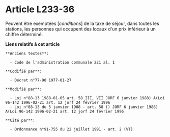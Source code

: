 # Article L233-36

Peuvent être exemptées [*conditions*] de la taxe de séjour, dans toutes les stations, les personnes qui occupent des locaux
d'un prix inférieur à un chiffre déterminé.

**Liens relatifs à cet article**

	**Anciens textes**:

	  - Code de l'administration communale 221 al. 1

	**Codifié par**:

	  - Décret n°77-90 1977-01-27

	**Modifié par**:

	  - Loi n°88-13 1988-01-05 art. 58 III, VII JORF 6 janvier 1988) A(Loi 96-142 1996-02-21 art. 12 jorf 24 février 1996
	  - Loi n°88-13 du 5 janvier 1988 - art. 58 () JORF 6 janvier 1988) A(Loi 96-142 1996-02-21 art. 12 jorf 24 février 1996

	**Cité par**:

	  - Ordonnance n°91-755 du 22 juillet 1991 - art. 2 (VT)
